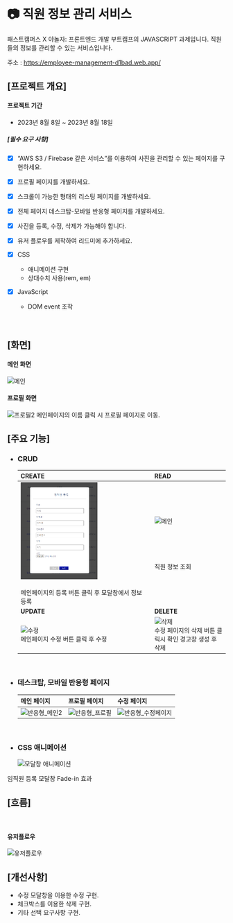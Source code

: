 # :camera: 직원 정보 관리 서비스

패스트캠퍼스 X 야놀자: 프론트엔드 개발 부트캠프의 JAVASCRIPT 과제입니다.
직원들의 정보를 관리할 수 있는 서비스입니다.

주소 : https://employee-management-d1bad.web.app/

## [프로젝트 개요]

#### 프로젝트 기간

- 2023년 8월 8일 ~ 2023년 8월 18일
  <br>

##### [필수 요구 사항]

- [x] “AWS S3 / Firebase 같은 서비스”를 이용하여 사진을 관리할 수 있는 페이지를 구현하세요.
- [x] 프로필 페이지를 개발하세요.
- [x] 스크롤이 가능한 형태의 리스팅 페이지를 개발하세요.
- [x] 전체 페이지 데스크탑-모바일 반응형 페이지를 개발하세요.
- [x] 사진을 등록, 수정, 삭제가 가능해야 합니다.
- [x] 유저 플로우를 제작하여 리드미에 추가하세요.

- [x] CSS
  - 애니메이션 구현
  - 상대수치 사용(rem, em)
- [x] JavaScript
  - DOM event 조작

  <BR>
  <BR>

## [화면]

#### 메인 화면

![메인](https://github.com/KDT1-FE/Y_FE_JAVASCRIPT_PICTURE/assets/92326949/5b218ca1-48ca-47c7-acf8-f9607ba447e1)
<br>

#### 프로필 화면

![프로필2](https://github.com/KDT1-FE/Y_FE_JAVASCRIPT_PICTURE/assets/92326949/7bdfa5d1-1349-43b9-a626-9f9c7d4c0761)
메인페이지의 이름 클릭 시 프로필 페이지로 이동.

## [주요 기능]

- ### CRUD
  | CREATE                                                                                                                                                       | READ                                                                                                                                                       |
  | ------------------------------------------------------------------------------------------------------------------------------------------------------------ | ---------------------------------------------------------------------------------------------------------------------------------------------------------- |
  | <img src="public/assets/readme/등록.png" alt = "직원 등록" style="width:60%; margin: auto"></img><br><br>메인페이지의 등록 버튼 클릭 후 모달창에서 정보 등록 | ![메인](https://github.com/KDT1-FE/Y_FE_JAVASCRIPT_PICTURE/assets/92326949/280ec00d-d979-44dc-a61f-4c6de8b2769e)<br><br><br><br><br><br>직원 정보 조회 |
  | **UPDATE** | **DELETE** |
  | ![수정](https://github.com/KDT1-FE/Y_FE_JAVASCRIPT_PICTURE/assets/92326949/f5c46398-6302-443f-bf2e-e2a55568f631) <br>메인페이지 수정 버튼 클릭 후 수정| ![삭제](https://github.com/KDT1-FE/Y_FE_JAVASCRIPT_PICTURE/assets/92326949/2a7b8751-246c-466c-934a-69090a786e5c)<br>수정 페이지의 삭제 버튼 클릭시 확인 경고창 생성 후 삭제|

<br>

- ### 데스크탑, 모바일 반응형 페이지

  | 메인 페이지                                                                                                              | 프로필 페이지                                                                                                             | 수정 페이지                                                                                                                   |
  | ------------------------------------------------------------------------------------------------------------------------ | ------------------------------------------------------------------------------------------------------------------------- | ----------------------------------------------------------------------------------------------------------------------------- |
  | ![반응형_메인2](https://github.com/KDT1-FE/Y_FE_JAVASCRIPT_PICTURE/assets/92326949/8d3dff1f-cd06-4960-9ec1-5da9639a7b62) | ![반응형_프로필](https://github.com/KDT1-FE/Y_FE_JAVASCRIPT_PICTURE/assets/92326949/58defbc8-0276-477c-a4c9-b342840c0546) | ![반응형_수정페이지](https://github.com/KDT1-FE/Y_FE_JAVASCRIPT_PICTURE/assets/92326949/23b35fca-d3f6-4557-bea7-184e6a7c2649) |

  <br>

- ### CSS 애니메이션
  ![모달창 애니메이션](https://github.com/KDT1-FE/Y_FE_JAVASCRIPT_PICTURE/assets/92326949/38e8cbd0-1a48-4203-aaf1-c2bb4711dded)

임직원 등록 모달창 Fade-in 효과
<br>

## [흐름]
<br>

#### 유저플로우

![유저플로우](https://github.com/suyeonnnnnnn/Wavve-Clone/assets/92326949/171dba0b-1f4f-4f13-8540-47388601e033)


## [개선사항]

- 수정 모달창을 이용한 수정 구현.
- 체크박스를 이용한 삭제 구현.
- 기타 선택 요구사항 구현.
